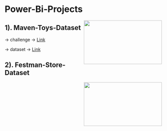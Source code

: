 # Power-Bi-Projects 

<img align="right" width="250" height="140" src="https://encrypted-tbn0.gstatic.com/images?q=tbn:ANd9GcRcGyrlOa7eOrmhhy00jQY7J4owCgyb_Qp66g&usqp=CAU">

## 1). Maven-Toys-Dataset 
-> challenge -> [Link](https://www.mavenanalytics.io/blog/maven-toys-challenge?utm_source=linkedin&utm_campaign=MavenToysChallenge_li_maven)

-> dataset -> [Link](https://www.mavenanalytics.io/data-playground)

## 2). Festman-Store-Dataset
<img align="right" width="250" height="140" src="https://user-images.githubusercontent.com/52499914/119731845-1401d100-be95-11eb-8f74-9a2b6ab0ceb7.png">

